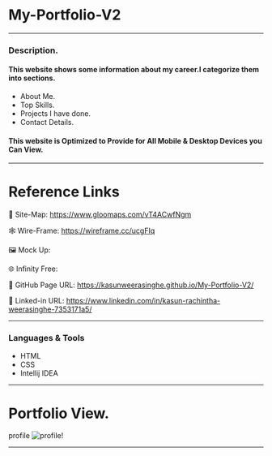 # My-Portfolio-V2

---

### Description.


#### This website shows some information about my career.I categorize them into sections.
* About Me.
* Top Skills.
* Projects I have done.
* Contact Details.

#### This website is Optimized to Provide for All Mobile & Desktop Devices you Can View.

---

# Reference Links

📍 Site-Map: https://www.gloomaps.com/vT4ACwfNgm

🕸️ Wire-Frame: https://wireframe.cc/ucgFIq

️️🖼️ Mock Up: 

🌐 Infinity Free: 

📃 GitHub Page URL: https://kasunweerasinghe.github.io/My-Portfolio-V2/

🔗 Linked-in URL: https://www.linkedin.com/in/kasun-rachintha-weerasinghe-7353171a5/

---

### Languages & Tools

* HTML
* CSS
* Intellij IDEA

---

# Portfolio View.

profile
![profile!]()


---
